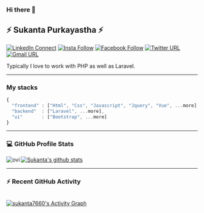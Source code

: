 ### Hi there 👋

## ⚡ Sukanta Purkayastha ⚡

[![LinkedIn Connect](https://img.shields.io/badge/%20-Connect-black?color=14171A&labelColor=0e76a8&logo=linkedin&logoColor=ffffff)](https://www.linkedin.com/in/sukanta-purkayastha-624b13134/)  [![Insta Follow](https://img.shields.io/badge/%20-Follow-black?color=14171A&labelColor=d81b60&logo=instagram&logoColor=ffffff)](https://www.instagram.com/s__p__showrav/)  [![Facebook Follow](https://img.shields.io/badge/%20-Connect-black?color=14171A&labelColor=1976d2&logo=facebook&logoColor=ffffff)](https://www.facebook.com/showrav.purkayastha.9/)  [![Twitter URL](https://img.shields.io/badge/%20-Follow-black?color=14171A&labelColor=1976d2&logo=twitter&logoColor=ffffff)](https://twitter.com/sp_showrav) [![Gmail URL](https://img.shields.io/badge/social--badge?style=social&label=email&logo=gmail)](mailto:sukantap@student.sust.edu)

Typically I love to work with PHP as well as Laravel.

----

### My stacks

```js
{
  "frontend" : ["Html", "Css", "Javascript", "Jquery", "Vue", ...more],
  "backend"  : ["Laravel", ...more],
  "ui"       : ["Bootstrap", ...more]
}
```
----

### 💻 GitHub Profile Stats
	  
[![Sukanta's github stats](https://github-readme-stats.vercel.app/api?username=sukanta7660)](https://github.com/sukanta7660/github-readme-stats)
<img align="left" src="https://github-readme-stats.vercel.app/api/top-langs?username=sukanta7660&show_icons=true&locale=en&layout=compact&theme=default" alt="ovi" />
	
----

### ⚡ Recent GitHub Activity
  <br/>
   <a href="https://github.com/sukanta7660"><img alt="sukanta7660's Activity Graph" src="https://activity-graph.herokuapp.com/graph?username=sukanta7660&custom_title=sukanta7660's%20Contribution%20Graph&theme=react-dark" /></a>
  <br/>

